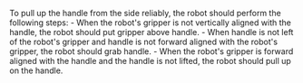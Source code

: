 To pull up the handle from the side reliably, the robot should perform the following steps:
    - When the robot's gripper is not vertically aligned with the handle, the robot should put gripper above handle.
    - When handle is not left of the robot's gripper and handle is not forward aligned with the robot's gripper, the robot should grab handle.
    - When the robot's gripper is forward aligned with the handle and the handle is not lifted, the robot should pull up on the handle.